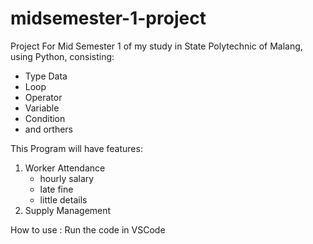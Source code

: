 # midsemester-1-project
Project For Mid Semester 1 of my study in State Polytechnic of Malang, using Python, consisting:
- Type Data
- Loop
- Operator
- Variable
- Condition
- and orthers

This Program will have features:

1. Worker Attendance
   - hourly salary
   - late fine
   - little details
2. Supply Management

How to use :
Run the code in VSCode
